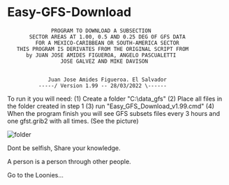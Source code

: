 # Easy-GFS-Download

                  PROGRAM TO DOWNLOAD A SUBSECTION
           SECTOR AREAS AT 1.00, 0.5 AND 0.25 DEG OF GFS DATA 
       	     FOR A MEXICO-CARIBBEAN OR SOUTH-AMERICA SECTOR 
	   THIS PROGRAM IS DERIVATES FROM THE ORIGINAL SCRIPT FROM
	      by JUAN JOSE AMIDES FIGUEROA, ANGELO PASCUALETTI
                     JOSE GALVEZ AND MIKE DAVISON


	             Juan Jose Amides Figueroa. El Salvador 
              -----/ Version 1.99 -- 28/03/2022 \------


 To run it you will need: 
  (1) Create a folder "C:\data_gfs"
  (2) Place all files in the folder created in step 1
  (3) run "Easy_GFS_Download_v1.99.cmd"
  (4) When the program finish you will see GFS subsets files every 3 hours and
     one gfst.grib2 with all times. (See the picture)

![folder](https://github.com/joseamidesfigueroa/Easy-GFS-Download/assets/18471059/c3b6d16d-75b0-4e64-85f6-bdce98410438)

Dont be selfish,
Share your knowledge.    

A person is a person
through other people.                           

Go to the Loonies...



